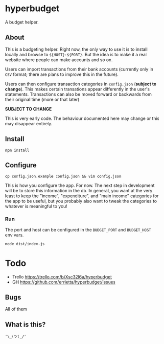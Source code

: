 # hyperbudget

A budget helper.

## About

This is a budgeting helper. Right now, the only way to use it is to install locally and browse to `${HOST}:${PORT}`. But the idea is to make it a real website where people can make accounts and so on.

Users can import transactions from their bank accounts (currently only in `CSV` format; there are plans to improve this in the future).

Users can then configure transaction categories in `config.json` (**subject to change**). This makes certain transations appear differently in the user's statements. Transactions can also be moved forward or backwards from their original time (more or that later)

**SUBJECT TO CHANGE**

This is very early code. The behaviour documented here may change or this may disappear entirely.

## Install

```
npm install
```



## Configure

`cp config.json.example config.json && vim config.json`

This is how you configure the app. For now. The next step in development will be to store this information in the db.
In general, you want at the very least to keep the "income", "expenditure", and "main income" categories for the app to be useful, but you probably also want to tweak the categories to whatever is meaningful to you!

### Run

The port and host can be configured in the `BUDGET_PORT` and `BUDGET_HOST` env vars.

`node dist/index.js`

# Todo 

* Trello https://trello.com/b/Xsc32l6a/hyperbudget
* GH https://github.com/errietta/hyperbudget/issues

## Bugs

All of them

## What is this?

`¯\_(ツ)_/¯`

